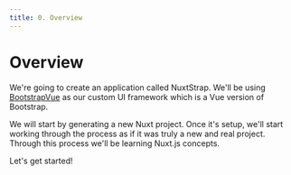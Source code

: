 ```yaml
---
title: 0. Overview
---
```


# Overview

We're going to create an application called NuxtStrap. We'll be using
[BootstrapVue](https://bootstrap-vue.js.org/) as our custom UI framework which
is a Vue version of Bootstrap.

We will start by generating a new Nuxt project.
Once it's setup, we'll start working through the process as if it was truly a new and real
project. Through this process we'll be learning Nuxt.js concepts.

Let's get started!
